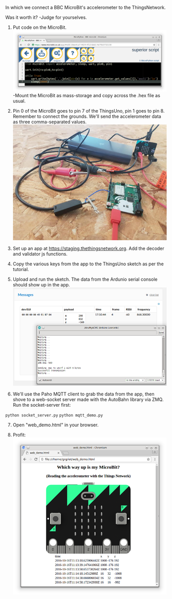 In which we connect a BBC MicroBit's accelerometer to the ThingsNetwork.

Was it worth it? -Judge for yourselves.

1. Put code on the MicroBit.
![microbitcode](/img/microbit_py.png)
-Mount the MicroBit as mass-storage and copy across the .hex file as usual.

2. Pin 0 of the MicroBit goes to pin 7 of the ThingsUno, pin 1 goes to pin 8. Remember to connect the grounds. We'll send the accelerometer data as three comma-separated values.
![spaghetti](/img/thingsmicrobit.jpg)

3. Set up an app at https://staging.thethingsnetwork.org. Add the decoder and validator js functions.

4. Copy the various keys from the app to the ThingsUno sketch as per the tutorial.

5. Upload and run the sketch. The data from the Ardunio serial console should show up in the app.
![itsalive](/img/thing_accel.png)

6. We'll use the Paho MQTT client to grab the data from the app, then shove to a web-socket server made with the AutoBahn library via ZMQ. Run the socket-server first:

`python socket_server.py` 
`python mqtt_demo.py`

7. Open "web_demo.html" in your browser.

8. Profit:
![internet_of_connected_root_shells](/img/net_of_trash.png)




